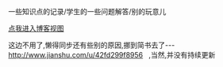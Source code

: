 一些知识点的记录/学生的一些问题解答/别的玩意儿



[点我进入博客视图]( https://clockknock.github.io/blog/)


这边不用了,懒得同步还有些别的原因,挪到简书去了---http://www.jianshu.com/u/42fd299f8956   ,当然,并没有持续更新

